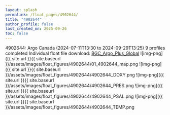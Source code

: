 ```yaml
---
layout: splash
permalink: /float_pages/4902644/
title: "4902644"
author_profile: false
last_created_on: 2025-09-26
toc: false
---
```

 
4902644: Argo Canada (2024-07-11T13:30 to 2024-09-29T13:25)
9 profiles completed
Individual float file download: [BGC_Argo_Plus_Global](https://ftp.soest.hawaii.edu/bgc_argo_plus/Individual_Floats/outliers_removed/4902644_Sprof_processed.nc)
![img-png]({{ site.url }}{{ site.baseurl }}/assets/images/float_figures/4902644/01_4902644_map.png
![img-png]({{ site.url }}{{ site.baseurl }}/assets/images/float_figures/4902644/4902644_DOXY.png
![img-png]({{ site.url }}{{ site.baseurl }}/assets/images/float_figures/4902644/4902644_PRES.png
![img-png]({{ site.url }}{{ site.baseurl }}/assets/images/float_figures/4902644/4902644_PSAL.png
![img-png]({{ site.url }}{{ site.baseurl }}/assets/images/float_figures/4902644/4902644_TEMP.png
